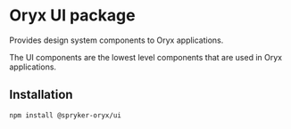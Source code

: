 # Oryx UI package

Provides design system components to Oryx applications.

The UI components are the lowest level components that are used in Oryx applications.

## Installation

`npm install @spryker-oryx/ui`
